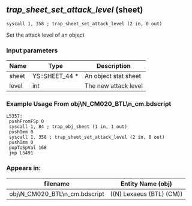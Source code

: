 ## *trap_sheet_set_attack_level* (sheet)

`syscall 1, 358 ; trap_sheet_set_attack_level (2 in, 0 out)`

Set the attack level of an object

### Input parameters
| Name | Type | Description
|------|------|------------
| sheet   | YS::SHEET_44 *   | An object stat sheet
| level   | int   | The new attack level


### Example Usage From obj\N_CM020_BTL\n_cm.bdscript
```plaintext
L5357:
 pushFromFSp 0
 syscall 1, 84 ; trap_obj_sheet (1 in, 1 out)
 pushImm 0
 syscall 1, 358 ; trap_sheet_set_attack_level (2 in, 0 out)
 pushImm 0
 popToSpVal 168
 jmp L5491
```


### Appears in:
| filename | Entity Name (obj)
|----------|-------------
| obj\N_CM020_BTL\n_cm.bdscript       | ((N) Lexaeus (BTL) (CM))          



